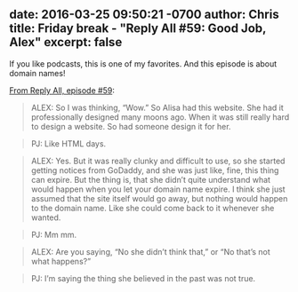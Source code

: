 date: 2016-03-25 09:50:21 -0700
author: Chris
title: Friday break - "Reply All #59: Good Job, Alex"
excerpt: false
----

If you like podcasts, this is one of my favorites. And this episode is about domain names!

[From Reply All, episode #59](https://gimletmedia.com/episode/59-good-job-alex/):

>ALEX: So I was thinking, “Wow.” So Alisa had this website. She had it professionally designed many moons ago. When it was still really hard to design a website. So had someone design it for her.

> PJ: Like HTML days.

> ALEX: Yes. But it was really clunky and difficult to use, so she started getting notices from GoDaddy, and she was just like, fine, this thing can expire. But the thing is, that she didn’t quite understand what would happen when you let your domain name expire. I think she just assumed that the site itself would go away, but nothing would happen to the domain name. Like she could come back to it whenever she wanted.

> PJ: Mm mm.

> ALEX: Are you saying, “No she didn’t think that,” or “No that’s not what happens?”

> PJ: I’m saying the thing she believed in the past was not true.